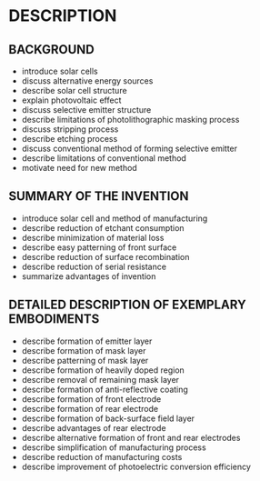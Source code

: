 # DESCRIPTION

## BACKGROUND

- introduce solar cells
- discuss alternative energy sources
- describe solar cell structure
- explain photovoltaic effect
- discuss selective emitter structure
- describe limitations of photolithographic masking process
- discuss stripping process
- describe etching process
- discuss conventional method of forming selective emitter
- describe limitations of conventional method
- motivate need for new method

## SUMMARY OF THE INVENTION

- introduce solar cell and method of manufacturing
- describe reduction of etchant consumption
- describe minimization of material loss
- describe easy patterning of front surface
- describe reduction of surface recombination
- describe reduction of serial resistance
- summarize advantages of invention

## DETAILED DESCRIPTION OF EXEMPLARY EMBODIMENTS

- describe formation of emitter layer
- describe formation of mask layer
- describe patterning of mask layer
- describe formation of heavily doped region
- describe removal of remaining mask layer
- describe formation of anti-reflective coating
- describe formation of front electrode
- describe formation of rear electrode
- describe formation of back-surface field layer
- describe advantages of rear electrode
- describe alternative formation of front and rear electrodes
- describe simplification of manufacturing process
- describe reduction of manufacturing costs
- describe improvement of photoelectric conversion efficiency

